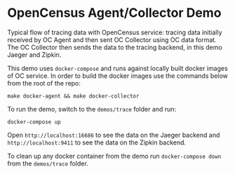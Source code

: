 # OpenCensus Agent/Collector Demo

Typical flow of tracing data with OpenCensus service: tracing data initially received by OC Agent
and then sent OC Collector using OC data format. The OC Collector then sends the data to the
tracing backend, in this demo Jaeger and Zipkin.

This demo uses `docker-compose` and runs against locally built docker images of OC service. In
order to build the docker images use the commands below from the root of the repo:

```shell
make docker-agent && make docker-collector
```

To run the demo, switch to the `demos/trace` folder and run:

```shell
docker-compose up
```

Open `http://localhost:16686` to see the data on the Jaeger backend and `http://localhost:9411` to see
the data on the Zipkin backend.

To clean up any docker container from the demo run `docker-compose down` from the `demos/trace` folder.
